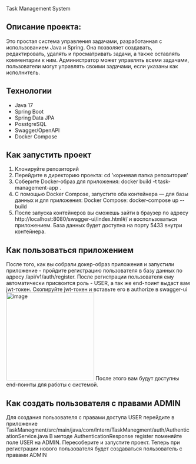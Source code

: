 Task Management System

## Описание проекта:
Это простая система управления задачами, разработанная с использованием Java и Spring. 
Она позволяет создавать, редактировать, удалять и просматривать задачи, а также оставлять комментарии к ним.
Администратор может управлять всеми задачами, пользователи могут управлять своими задачами, если указаны как исполнитель.

## Технологии
- Java 17
- Spring Boot
- Spring Data JPA
- PosstgreSQL
- Swagger/OpenAPI
- Docker Compose

## Как запустить проект
1. Клонируйте репозиторий
2. Перейдите в директорию проекта: cd 'корневая папка репозитория'
3. Соберите Docker-образ для приложения: docker build -t task-management-app .
4. C помощью Docker Compose, запустите оба контейнера — для базы данных и для приложения: Docker Compose: docker-compose up --build
5. После запуска контейнеров вы сможешь зайти в браузер по адресу http://localhost:8080/swagger-ui/index.html#/ и воспользоваться приложением. 
База данных будет доступна на порту 5433 внутри контейнера.

## Как пользоваться приложением
После того, как вы собрали докер-образ приложения и запустили приложение - пройдите регистрацию пользователя в базу данных по адресу /api/v1/auth/register. 
После регистрации пользователя ему автоматически присвоится роль - USER, а так же end-поинт выдаст вам jwt-токен. 
Скопируйте jwt-токен и вставьте его в authorize в swagger-ui
<img width="239" alt="image" src="https://github.com/user-attachments/assets/bf2176e7-de7a-4831-8f3b-c086500bcc52">
После этого вам будут доступны end-поинты для работы с системой. 

## Как создать пользователя с правами ADMIN 
Для создания пользователя с правами доступа USER перейдите в приложение TaskManegment/src/main/java/com/Intern/TaskManegment/auth/AuthenticationService.java 
В методе AuthenticationResponse register поменяйте поле USER на ADMIN. 
Пересоберите и запустите проект. 
Теперь при регистрации нового пользователя будет создаваться пользователь с правами ADMIN
